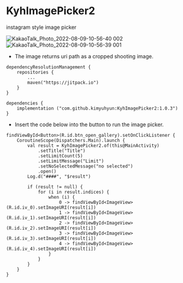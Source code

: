 # KyhImagePicker2
instagram style image picker

![KakaoTalk_Photo_2022-08-09-10-56-40 002](https://user-images.githubusercontent.com/29136588/183547138-8cf9168c-7a13-451e-9a01-cdf043447be0.jpeg)
![KakaoTalk_Photo_2022-08-09-10-56-39 001](https://user-images.githubusercontent.com/29136588/183547144-9315d0d7-8f1d-4e33-a916-12e915e20bed.jpeg)

- The image returns uri path as a cropped shooting image.

```
dependencyResolutionManagement {
    repositories {
        ...
        maven("https://jitpack.io")
    }
}
```

```
dependencies {
    implementation ("com.github.kimyuhyun:KyhImagePicker2:1.0.3")
}
```


- Insert the code below into the button to run the image picker.
```
findViewById<Button>(R.id.btn_open_gallery).setOnClickListener {
    CoroutineScope(Dispatchers.Main).launch {
        val result = KyhImagePicker2.of(this@MainActivity)
            .setTitle("Title")
            .setLimitCount(5)
            .setLimitMessage("Limit")
            .setNoSelectedMessage("no selected")
            .open()
        Log.d("####", "$result")

        if (result != null) {
            for (i in result.indices) {
                when (i) {
                    0 -> findViewById<ImageView>(R.id.iv_0).setImageURI(result[i])
                    1 -> findViewById<ImageView>(R.id.iv_1).setImageURI(result[i])
                    2 -> findViewById<ImageView>(R.id.iv_2).setImageURI(result[i])
                    3 -> findViewById<ImageView>(R.id.iv_3).setImageURI(result[i])
                    4 -> findViewById<ImageView>(R.id.iv_4).setImageURI(result[i])
                }
            }
        }
    }
}
```


